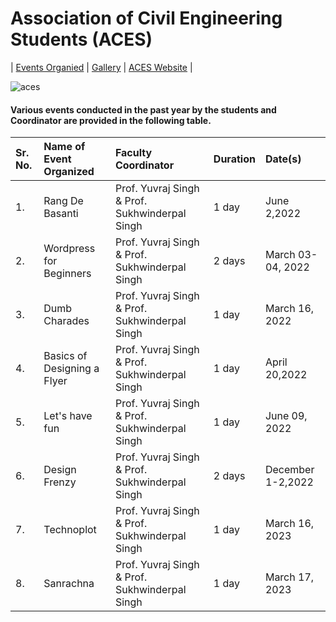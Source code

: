 # Association of Civil Engineering Students (ACES)

| [Events Organied](ACES.md) | [Gallery](gallery.md) | [ACES Website](https://gndecaces.wordpress.com/) |


![aces](Images/aq.jpg)

#### Various events conducted in the past year by the students and Coordinator are provided in the following table.

| Sr. No. | Name of Event Organized             | Faculty Coordinator                            | Duration | Date(s)               |
|:--------|:------------------------------------|:-----------------------------------------------|:---------|:----------------------|
| 1.      | Rang De Basanti                     | Prof. Yuvraj Singh & Prof. Sukhwinderpal Singh | 1 day    | June 2,2022	        |
| 2.      | Wordpress for Beginners             | Prof. Yuvraj Singh & Prof. Sukhwinderpal Singh | 2 days   | March 03-04, 2022     |
| 3.      | Dumb Charades                       | Prof. Yuvraj Singh & Prof. Sukhwinderpal Singh | 1 day    | March 16, 2022        |
| 4.      | Basics of Designing a Flyer         | Prof. Yuvraj Singh & Prof. Sukhwinderpal Singh | 1 day    | April 20,2022         |
| 5.      | Let's have fun                      | Prof. Yuvraj Singh & Prof. Sukhwinderpal Singh | 1 day    | June 09, 2022         |
| 6.      | Design Frenzy                       | Prof. Yuvraj Singh & Prof. Sukhwinderpal Singh | 2 days   | December 1-2,2022     |
| 7.      | Technoplot	                        | Prof. Yuvraj Singh & Prof. Sukhwinderpal Singh | 1 day    | March 16, 2023        |
| 8.      | Sanrachna						    | Prof. Yuvraj Singh & Prof. Sukhwinderpal Singh | 1 day    | March 17, 2023        |

